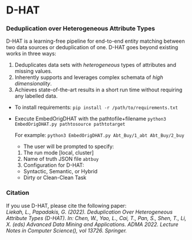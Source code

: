 # D-HAT
### Deduplication over Heterogeneous Attribute Types

D-HAT is a learning-free pipeline for end-to-end entity matching between two data sources or deduplication of one.
D-HAT goes beyond existing works in three ways:
1. Deduplicates data sets with *heterogeneous* types of attributes and missing values.
2. Inherently supports and leverages complex schemata of *high dimensionality*.
3. Achieves state-of-the-art results in a short run time without requiring any labelled data.

- To install requirements: `pip install -r /path/to/requirements.txt`

- Execute EmbedOrigDHAT with the pathtofile+filename `python3 EmbedOrigDHAT.py pathtosource pathtotarget`

   For example: `python3 EmbedOrigDHAT.py Abt_Buy/1_abt Abt_Buy/2_buy`
   * The user will be prompted to specify:
    1. The run mode [local, cluster]
    2. Name of truth JSON file `abtbuy`
    3. Configuration for D-HAT: 
    * Syntactic, Semantic, or Hybrid
    * Dirty or Clean-Clean Task

### Citation
If you use D-HAT, please cite the following paper:
<br/>
_Liekah, L., Papadakis, G. (2022). Deduplication Over Heterogeneous Attribute Types (D-HAT). In: Chen, W., Yao, L., Cai, T., Pan, S., Shen, T., Li, X. (eds) Advanced Data Mining and Applications. ADMA 2022. Lecture Notes in Computer Science(), vol 13726. Springer._
